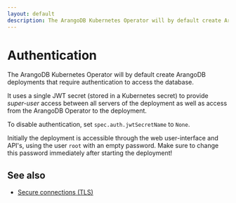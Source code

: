 ```yaml
---
layout: default
description: The ArangoDB Kubernetes Operator will by default create ArangoDB deploymentsthat require authentication to access the database
---
```


# Authentication

The ArangoDB Kubernetes Operator will by default create ArangoDB deployments
that require authentication to access the database.

It uses a single JWT secret (stored in a Kubernetes secret)
to provide *super-user* access between all servers of the deployment
as well as access from the ArangoDB Operator to the deployment.

To disable authentication, set `spec.auth.jwtSecretName` to `None`.

Initially the deployment is accessible through the web user-interface and
API's, using the user `root` with an empty password.
Make sure to change this password immediately after starting the deployment!

## See also

- [Secure connections (TLS)](deployment-kubernetes-tls.html)
